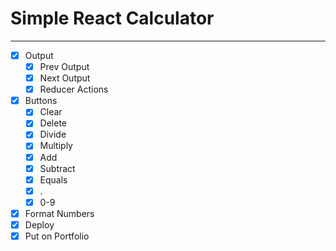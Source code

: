 # Simple React Calculator
-------------------------
- [X] Output
    - [X] Prev Output
    - [X] Next Output
    - [X] Reducer Actions
- [X] Buttons
    - [X] Clear
    - [X] Delete
    - [X] Divide
    - [X] Multiply
    - [X] Add
    - [X] Subtract
    - [X] Equals
    - [X] .
    - [X] 0-9
- [X] Format Numbers
- [X] Deploy
- [X] Put on Portfolio